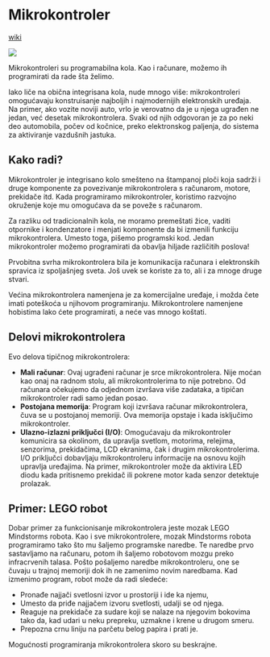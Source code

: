 # Mikrokontroler

[wiki](https://sh.wikipedia.org/wiki/Mikrokontroler)

![](https://upload.wikimedia.org/wikipedia/commons/thumb/8/88/Octomod_Breadboard_%28photo_by_George_P._Macklin%29.jpg/420px-Octomod_Breadboard_%28photo_by_George_P._Macklin%29.jpg)

Mikrokontroleri su programabilna kola. Kao i računare, možemo ih programirati da rade šta želimo.

Iako liče na obična integrisana kola, nude mnogo više: mikrokontroleri omogućavaju konstruisanje najboljih i najmodernijih elektronskih uređaja. Na primer, ako vozite noviji auto, vrlo je verovatno da je u njega ugrađen ne jedan, već desetak mikrokontrolera. Svaki od njih odgovoran je za po neki deo automobila, počev od kočnice, preko elektronskog paljenja, do sistema za aktiviranje vazdušnih jastuka.

## Kako radi?

Mikrokontroler je integrisano kolo smešteno na štampanoj ploči koja sadrži i druge komponente za povezivanje mikrokontrolera s računarom, motore, prekidače itd. Kada programiramo mikrokontroler, koristimo razvojno okruženje koje mu omogućava da se poveže s računarom.

Za razliku od tradicionalnih kola, ne moramo premeštati žice, vaditi otpornike i kondenzatore i menjati komponente da bi izmenili funkciju mikrokontrolera. Umesto toga, pišemo programski kod. Jedan mikrokontroler možemo programirati da obavlja hiljade različitih poslova!

Prvobitna svrha mikrokontrolera bila je komunikacija računara i elektronskih spravica iz spoljašnjeg sveta. Još uvek se koriste za to, ali i za mnoge druge stvari.

Većina mikrokontrolera namenjena je za komercijalne uređaje, i možda čete imati poteškoća u njihovom programiranju. Mikrokontrolere namenjene hobistima lako ćete programirati, a neće vas mnogo koštati.

## Delovi mikrokontrolera

Evo delova tipičnog mikrokontrolera:
* **Mali računar**: Ovaj ugrađeni računar je srce mikrokontrolera. Nije moćan kao onaj na radnom stolu, ali mikrokontrolerima to nije potrebno. Od računara očekujemo da odjednom izvršava više zadataka, a tipičan mikrokontroler radi samo jedan posao.
* **Postojana memorija**: Program koji izvršava računar mikrokontrolera, čuva se u postojanoj memoriji. Ova memorija opstaje i kada isključimo mikrokontroler.
* **Ulazno-izlazni priključci (I/O)**: Omogućavaju da mikrokontroler komunicira sa okolinom, da upravlja svetlom, motorima, relejima, senzorima, prekidačima, LCD ekranima, čak i drugim mikrokontrolerima. I/O priključci dobavljaju mikrokontroleru informacije na osnovu kojih upravlja uređajima. Na primer, mikrokontroler može da aktivira LED diodu kada pritisnemo prekidač ili pokrene motor kada senzor detektuje prolazak.

## Primer: LEGO robot

Dobar primer za funkcionisanje mikrokontrolera jeste mozak LEGO Mindstorms robota. Kao i sve mikrokontrolere, mozak Mindstorms robota programiramo tako što mu šaljemo programske naredbe. Te naredbe prvo sastavljamo na računaru, potom ih šaljemo robotovom mozgu preko infracrvenih talasa. Pošto pošaljemo naredbe mikrokontroleru, one se čuvaju u trajnoj memoriji dok ih ne zamenimo novim naredbama. Kad izmenimo program, robot može da radi sledeće:
* Pronađe najjači svetlosni izvor u prostoriji i ide ka njemu,
* Umesto da priđe najjačem izvoru svetlosti, udalji se od njega.
* Reaguje na prekidače za sudare koji se nalaze na njegovim bokovima tako da, kad udari u neku prepreku, uzmakne i krene u drugom smeru.
* Prepozna crnu liniju na parčetu belog papira i prati je.

Mogućnosti programiranja mikrokontrolera skoro su beskrajne.
